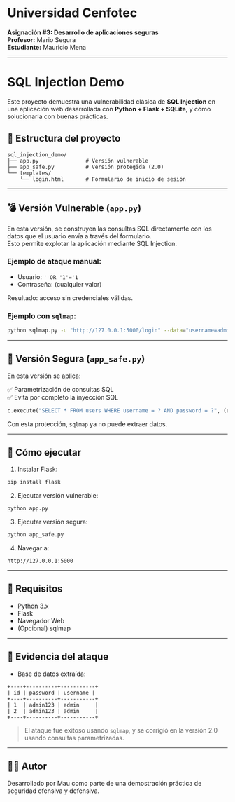 # Universidad Cenfotec
**Asignación #3: Desarrollo de aplicaciones seguras**  
**Profesor:** Mario Segura  
**Estudiante:** Mauricio Mena  

---

# SQL Injection Demo

Este proyecto demuestra una vulnerabilidad clásica de **SQL Injection** en una aplicación web desarrollada con **Python + Flask + SQLite**, y cómo solucionarla con buenas prácticas.

## 📁 Estructura del proyecto

```
sql_injection_demo/
├── app.py               # Versión vulnerable
├── app_safe.py          # Versión protegida (2.0)
└── templates/
    └── login.html       # Formulario de inicio de sesión
```

---

## 💣 Versión Vulnerable (`app.py`)

En esta versión, se construyen las consultas SQL directamente con los datos que el usuario envía a través del formulario.  
Esto permite explotar la aplicación mediante SQL Injection.

### Ejemplo de ataque manual:

- Usuario: `' OR '1'='1`
- Contraseña: (cualquier valor)

Resultado: acceso sin credenciales válidas.

### Ejemplo con `sqlmap`:

```bash
python sqlmap.py -u "http://127.0.0.1:5000/login" --data="username=admin&password=123" --dump
```

---

## 🔐 Versión Segura (`app_safe.py`)

En esta versión se aplica:

✅ Parametrización de consultas SQL  
✅ Evita por completo la inyección SQL

```python
c.execute("SELECT * FROM users WHERE username = ? AND password = ?", (username, password))
```

Con esta protección, `sqlmap` ya no puede extraer datos.

---

## 🚀 Cómo ejecutar

1. Instalar Flask:
```bash
pip install flask
```

2. Ejecutar versión vulnerable:
```bash
python app.py
```

3. Ejecutar versión segura:
```bash
python app_safe.py
```

4. Navegar a:
```
http://127.0.0.1:5000
```

---

## 📌 Requisitos

- Python 3.x
- Flask
- Navegador Web
- (Opcional) sqlmap

---

## 📸 Evidencia del ataque

- Base de datos extraída:
```
+----+----------+-----------+
| id | password | username |
+----+----------+-----------+
| 1  | admin123 | admin     |
| 2  | admin123 | admin     |
+----+----------+-----------+
```

> El ataque fue exitoso usando `sqlmap`, y se corrigió en la versión 2.0 usando consultas parametrizadas.

---

## 👨‍💻 Autor

Desarrollado por Mau como parte de una demostración práctica de seguridad ofensiva y defensiva.
